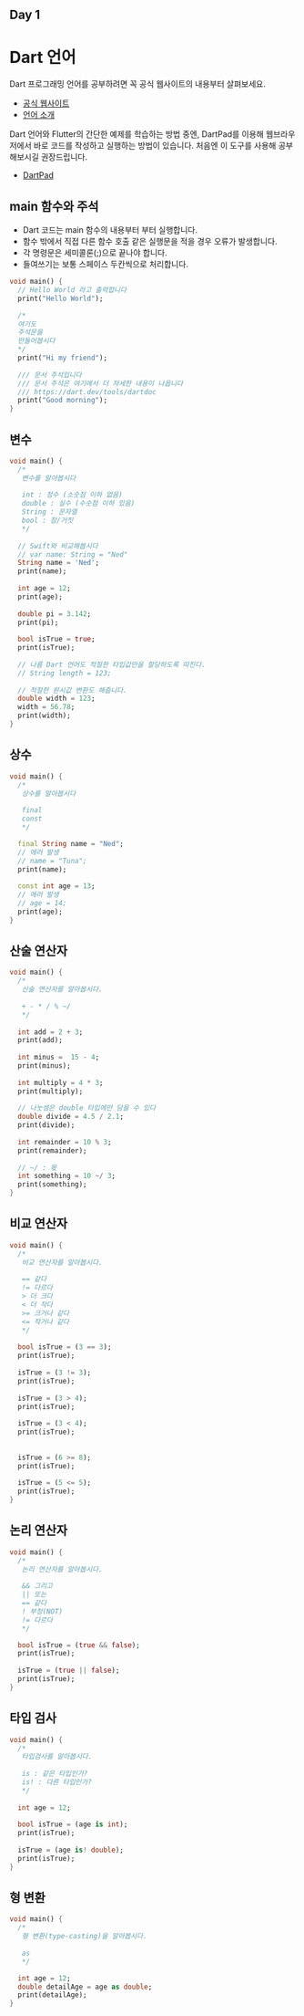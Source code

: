 ## Day 1 
# Dart 언어

Dart 프로그래밍 언어를 공부하려면 꼭 공식 웹사이트의 내용부터 살펴보세요.

- [공식 웹사이트](https://dart.dev/)
- [언어 소개](https://dart.dev/language)

Dart 언어와 Flutter의 간단한 예제를 학습하는 방법 중엔, DartPad를 이용해 웹브라우저에서 바로 코드를 작성하고 실행하는 방법이 있습니다. 처음엔 이 도구를 사용해 공부해보시길 권장드립니다.

- [DartPad](https://dartpad.dev/)

## main 함수와 주석
- Dart 코드는 main 함수의 내용부터 부터 실행합니다. 
- 함수 밖에서 직접 다른 함수 호출 같은 실행문을 적을 경우 오류가 발생합니다. 
- 각 명령문은 세미콜론(;)으로 끝나야 합니다.
- 들여쓰기는 보통 스페이스 두칸씩으로 처리합니다.

```dart
void main() {
  // Hello World 라고 출력합니다
  print("Hello World");
  
  /*
  여기도
  주석문을
  만들어봅시다
  */
  print("Hi my friend");
  
  /// 문서 주석입니다
  /// 문서 주석은 여기에서 더 자세한 내용이 나옵니다
  /// https://dart.dev/tools/dartdoc
  print("Good morning");
}
```

## 변수

```dart
void main() {
  /*
   변수를 알아봅시다
   
   int : 정수 (소숫점 이하 없음)
   double : 실수 (수숫점 이하 있음)
   String : 문자열
   bool : 참/거짓
   */
  
  // Swift와 비교해봅시다
  // var name: String = "Ned"
  String name = 'Ned';
  print(name);
  
  int age = 12;
  print(age);
  
  double pi = 3.142;
  print(pi);
  
  bool isTrue = true;
  print(isTrue);
  
  // 나름 Dart 언어도 적절한 타입값만을 할당하도록 따진다.
  // String length = 123;
  
  // 적절한 원시값 변환도 해줍니다.
  double width = 123;
  width = 56.78;
  print(width);
}
```

## 상수
```dart
void main() {
  /*
   상수를 알아봅시다
   
   final
   const
   */

  final String name = "Ned";
  // 에러 발생
  // name = "Tuna"; 
  print(name);
  
  const int age = 13;
  // 에러 발생
  // age = 14;
  print(age);
}
```

## 산술 연산자
```dart
void main() {
  /*
   산술 연산자를 알아봅시다.
   
   + - * / % ~/
   */
  
  int add = 2 + 3;
  print(add);
  
  int minus =  15 - 4;
  print(minus);
  
  int multiply = 4 * 3;
  print(multiply);
  
  // 나눗셈은 double 타입에만 담을 수 있다
  double divide = 4.5 / 2.1;
  print(divide);
  
  int remainder = 10 % 3;
  print(remainder);
  
  // ~/ : 몫
  int something = 10 ~/ 3;
  print(something);
}
```

## 비교 연산자
```dart
void main() {
  /*
   비교 연산자를 알아봅시다.
   
   == 같다
   != 다르다
   > 더 크다
   < 더 작다
   >= 크거나 같다
   <= 작거나 같다
   */
  
  bool isTrue = (3 == 3);
  print(isTrue);
  
  isTrue = (3 != 3);
  print(isTrue);
  
  isTrue = (3 > 4);
  print(isTrue);
  
  isTrue = (3 < 4);
  print(isTrue);
  
  
  isTrue = (6 >= 8);
  print(isTrue);
  
  isTrue = (5 <= 5);
  print(isTrue);
}
```    

## 논리 연산자
```dart
void main() {
  /*
   논리 연산자를 알아봅시다.
   
   && 그리고
   || 또는
   == 같다
   ! 부정(NOT)
   != 다르다
   */

  bool isTrue = (true && false);
  print(isTrue);
  
  isTrue = (true || false);
  print(isTrue);
}
```

## 타입 검사
```dart
void main() {
  /*
   타입검사를 알아봅시다.
   
   is : 같은 타입인가?
   is! : 다른 타입인가?
   */
  
  int age = 12;
  
  bool isTrue = (age is int);
  print(isTrue);
  
  isTrue = (age is! double);
  print(isTrue);
}
```

## 형 변환
```dart
void main() {
  /*
   형 변환(type-casting)을 알아봅시다.
   
   as
   */

  int age = 12;
  double detailAge = age as double;
  print(detailAge);
}
```

